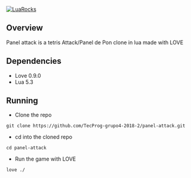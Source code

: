 
[![LuaRocks](https://img.shields.io/luarocks/v/mpeterv/luacheck.svg?style=flat-square)](https://github.com/TecProg-grupo4-2018-2/panel-attack)

## Overview

Panel attack is a tetris Attack/Panel de Pon clone in lua made with LOVE

## Dependencies

* Love 0.9.0
* Lua 5.3

## Running

* Clone the repo

```git clone https://github.com/TecProg-grupo4-2018-2/panel-attack.git```

* cd into the cloned repo

```cd panel-attack```

* Run the game with LOVE

```love ./```
